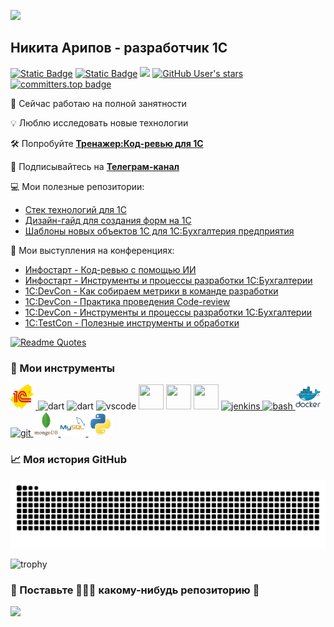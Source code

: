 ﻿<p><img src="https://capsule-render.vercel.app/api?type=waving&color=gradient&height=120&section=header"/></p>


<h2 align="left">Никита Арипов - разработчик 1С</h2>

[![Static Badge](https://img.shields.io/badge/my%20telegram-channel-blue)](https://t.me/AriN1C) [![Static Badge](https://img.shields.io/badge/infostart-profile-blue)](http://infostart.ru/profile/237528/) ![](https://komarev.com/ghpvc/?username=Oxotka&color=blue) [![GitHub User's stars](https://img.shields.io/github/stars/Oxotka?style=flat)](https://github.com/Oxotka?tab=repositories&q=&type=&language=&sort=stargazers) [![committers.top badge](https://user-badge.committers.top/russia/Oxotka.svg)](https://user-badge.committers.top/russia/Oxotka)

🏢 Сейчас работаю на полной занятности

💡 Люблю исследовать новые технологии

🛠️ Попробуйте [**Тренажер:Код-ревью для 1С**](https://codereview1c.ru)

🚀 Подписывайтесь на [**Телеграм-канал**](https://t.me/+KZSbZ8N_eIA3NmQy)

💻 Мои полезные репозитории:
 * [Стек технологий для 1С](https://github.com/Oxotka/StackTechnologies1C)
 * [Дизайн-гайд для создания форм на 1С](https://github.com/Oxotka/1CDesignGuide)
 * [Шаблоны новых объектов 1С для 1С:Бухгалтерия предприятия](https://github.com/Oxotka/TemplatesNewObject1C)

📣 Мои выступления на конференциях:
 * [Инфостарт - Код-ревью с помощью ИИ](https://vkvideo.ru/video-42867005_456240512)
 * [Инфостарт - Инструменты и процессы разработки 1С:Бухгалтерии](https://youtu.be/tcZsDj93ey8?si=qtRT4S1_nB8fegqf)
 * [1C:DevCon - Как собираем метрики в команде разработки](https://m.vkvideo.ru/video-198342647_456239300?from=video)
 * [1С:DevCon - Практика проведения Code-review](https://youtu.be/BMAgiz2uEHA)
 * [1С:DevCon - Инструменты и процессы разработки 1С:Бухгалтерии](https://youtu.be/GeLbvkZuCi0?si=TQND39-mfHEr1gfH)
 * [1С:TestCon - Полезные инструменты и обработки](https://youtu.be/SDeysQc0K9w?si=qp0t5xbTvB_VbBla)
    
[![Readme Quotes](https://quotes-github-readme.vercel.app/api?type=horizontal&theme=light)](https://github.com/piyushsuthar/github-readme-quotes)

<h3 align="left">🚀 Мои инструменты</h3>
<p align="left"> 
<a href="https://v8.1c.ru" target="_blank"> <img src="https://github.com/Oxotka/Oxotka/blob/main/src/logo1cm.png" alt="1C" width="40" height="40"/> </a>
<img src="https://cdn.jsdelivr.net/gh/devicons/devicon/icons/dart/dart-original.svg" alt="dart" width="40" height="40"/>
<img src="https://cdn.jsdelivr.net/gh/devicons/devicon/icons/flutter/flutter-original.svg" alt="dart" width="40" height="40"/>
<img src="https://cdn.jsdelivr.net/gh/devicons/devicon/icons/vscode/vscode-original.svg" alt="vscode" width="40" height="40"/>
<img src="https://cdn.jsdelivr.net/gh/devicons/devicon/icons/xcode/xcode-original.svg" width="40" height="40"/>
<img src="https://cdn.jsdelivr.net/gh/devicons/devicon/icons/gitlab/gitlab-original-wordmark.svg" width="40" height="40"/>
<img src="https://cdn.jsdelivr.net/gh/devicons/devicon/icons/github/github-original-wordmark.svg" width="40" height="40"/>
<a href="https://www.jenkins.io" target="_blank"> <img src="https://www.vectorlogo.zone/logos/jenkins/jenkins-icon.svg" alt="jenkins" width="40" height="40"/> </a> 
<a href="https://www.gnu.org/software/bash/" target="_blank"> <img src="https://www.vectorlogo.zone/logos/gnu_bash/gnu_bash-icon.svg" alt="bash" width="40" height="40"/> </a> 
<a href="https://www.docker.com/" target="_blank"> <img src="https://raw.githubusercontent.com/devicons/devicon/master/icons/docker/docker-original-wordmark.svg" alt="docker" width="40" height="40"/> </a> 
<a href="https://git-scm.com/" target="_blank"> <img src="https://www.vectorlogo.zone/logos/git-scm/git-scm-icon.svg" alt="git" width="40" height="40"/> </a> 
<a href="https://www.mongodb.com/" target="_blank"> <img src="https://raw.githubusercontent.com/devicons/devicon/master/icons/mongodb/mongodb-original-wordmark.svg" alt="mongodb" width="40" height="40"/> </a> 
<a href="https://www.mysql.com/" target="_blank"> <img src="https://raw.githubusercontent.com/devicons/devicon/master/icons/mysql/mysql-original-wordmark.svg" alt="mysql" width="40" height="40"/> </a> 
<a href="https://www.python.org" target="_blank"> <img src="https://raw.githubusercontent.com/devicons/devicon/master/icons/python/python-original.svg" alt="python" width="40" height="40"/> </a>
</p>

<h3>📈 Моя история GitHub</h3>
<p><img src="https://github.com/Oxotka/Oxotka/blob/output/github-contribution-grid-snake.svg" alt="snake animation"/></p>

![trophy](https://github-profile-trophy.vercel.app/?username=oxotka&title=-Reviews,-PullRequest&theme=flat)

<h3 align="left">🫶 Поставьте 🌟🌟🌟 какому-нибудь репозиторию 🫶</h3>

<p align="left">
  <img src="https://capsule-render.vercel.app/api?type=waving&color=gradient&height=120&section=footer"/>
</p>
